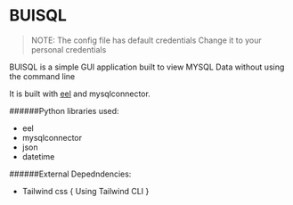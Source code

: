# BUISQL

>NOTE:
>The config file has default credentials
>Change it to your personal credentials

BUISQL is a simple GUI application built to view MYSQL Data without using the command line

It is built with [eel](https://github.com/python-eel/Eel) and mysqlconnector.

######Python libraries used:
- eel
- mysqlconnector
- json
- datetime

######External Depedndencies:
 - Tailwind css { Using Tailwind CLI }
